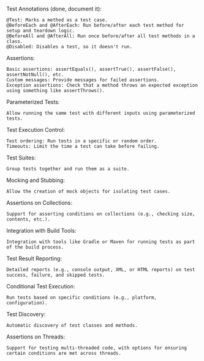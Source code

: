 Test Annotations (done, document it):

    @Test: Marks a method as a test case.
    @BeforeEach and @AfterEach: Run before/after each test method for setup and teardown logic.
    @BeforeAll and @AfterAll: Run once before/after all test methods in a class.
    @Disabled: Disables a test, so it doesn't run.

Assertions:

    Basic assertions: assertEquals(), assertTrue(), assertFalse(), assertNotNull(), etc.
    Custom messages: Provide messages for failed assertions.
    Exception assertions: Check that a method throws an expected exception using something like assertThrows().

Parameterized Tests:

    Allow running the same test with different inputs using parameterized tests.

Test Execution Control:

    Test ordering: Run tests in a specific or random order.
    Timeouts: Limit the time a test can take before failing.

Test Suites:

    Group tests together and run them as a suite.

Mocking and Stubbing:

    Allow the creation of mock objects for isolating test cases.

Assertions on Collections:

    Support for asserting conditions on collections (e.g., checking size, contents, etc.).

Integration with Build Tools:

    Integration with tools like Gradle or Maven for running tests as part of the build process.

Test Result Reporting:

    Detailed reports (e.g., console output, XML, or HTML reports) on test success, failure, and skipped tests.

Conditional Test Execution:

    Run tests based on specific conditions (e.g., platform, configuration).

Test Discovery:

    Automatic discovery of test classes and methods.

Assertions on Threads:

    Support for testing multi-threaded code, with options for ensuring certain conditions are met across threads.
